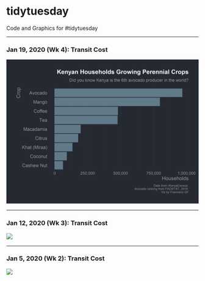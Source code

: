 # tidytuesday
Code and Graphics for #tidytuesday

***
### Jan 19, 2020 (Wk 4): Transit Cost
<img src="https://github.com/fgarza55/tidytuesday/blob/master/Output/2020_01_19_kenya_census/kenya_census.png"   />

***
### Jan 12, 2020 (Wk 3): Transit Cost
<img src="https://github.com/fgarzafrech/tidytuesday/blob/master/Output/2020_01_12_tate_museum/tate_collection.png"  />

***
### Jan 5, 2020 (Wk 2): Transit Cost
<img src="https://github.com/fgarzafrech/tidytuesday/blob/master/Output/2020_01_05_transit_cost/transit_cost.png"  />
